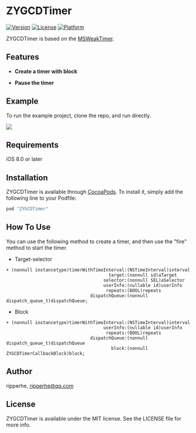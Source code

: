 # ZYGCDTimer

[![Version](https://img.shields.io/cocoapods/v/ZYGCDTimer.svg?style=flat)](http://cocoapods.org/pods/ZYGCDTimer)
[![License](https://img.shields.io/cocoapods/l/ZYGCDTimer.svg?style=flat)](http://cocoapods.org/pods/ZYGCDTimer)
[![Platform](https://img.shields.io/cocoapods/p/ZYGCDTimer.svg?style=flat)](http://cocoapods.org/pods/ZYGCDTimer)

ZYGCDTimer is based on the [MSWeakTimer](https://github.com/mindsnacks/MSWeakTimer).

## Features

* **Create a timer with block**
			
* **Pause the timer**

## Example

To run the example project, clone the repo, and run directly.

![](https://raw.githubusercontent.com/ripperhe/Resource/master/20170314/gcdtimer.png)

## Requirements

iOS 8.0 or later

## Installation

ZYGCDTimer is available through [CocoaPods](http://cocoapods.org). To install
it, simply add the following line to your Podfile:

```ruby
pod "ZYGCDTimer"
```

## How To Use

You can use the following method to create a timer, and then use the "fire" method to start the timer.

* Target-selector

```objc****
+ (nonnull instancetype)timerWithTimeInterval:(NSTimeInterval)interval
                                       target:(nonnull id)aTarget
                                     selector:(nonnull SEL)aSelector
                                     userInfo:(nullable id)userInfo
                                      repeats:(BOOL)repeats
                                dispatchQueue:(nonnull dispatch_queue_t)dispatchQueue;
```

* Block

```objc
+ (nonnull instancetype)timerWithTimeInterval:(NSTimeInterval)interval
                                     userInfo:(nullable id)userInfo
                                      repeats:(BOOL)repeats
                                dispatchQueue:(nonnull dispatch_queue_t)dispatchQueue
                                        block:(nonnull ZYGCDTimerCallbackBlock)block;
```

## Author

ripperhe, ripperhe@qq.com

## License

ZYGCDTimer is available under the MIT license. See the LICENSE file for more info.
